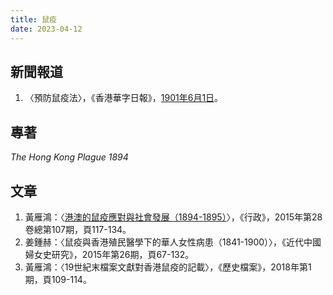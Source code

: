 ```yaml
---
title: 鼠疫
date: 2023-04-12
---
```

<adsense></adsense>

## 新聞報道
1. 〈預防鼠疫法〉，《香港華字日報》，[1901年6月1日](https://mmis.hkpl.gov.hk/coverpage/-/coverpage/view?_coverpage_WAR_mmisportalportlet_hsf=%E9%BC%A0%E7%96%AB&p_r_p_-1078056564_c=QF757YsWv5%2BakvA8rFW5EvIMwx%2FVL9Yl&_coverpage_WAR_mmisportalportlet_o=0&_coverpage_WAR_mmisportalportlet_actual_q=%28%20verbatim_dc.collection%3A%28%22Old%5C%20HK%5C%20Newspapers%22%29%20%29%20AND+%28%20%28%20allTermsMandatory%3A%28true%29%20OR+all_dc.title%3A%28%E9%BC%A0%E7%96%AB%29%20OR+all_dc.creator%3A%28%E9%BC%A0%E7%96%AB%29%20OR+all_dc.contributor%3A%28%E9%BC%A0%E7%96%AB%29%20OR+all_dc.subject%3A%28%E9%BC%A0%E7%96%AB%29%20OR+fulltext%3A%28%E9%BC%A0%E7%96%AB%29%20OR+all_dc.description%3A%28%E9%BC%A0%E7%96%AB%29%20%29%20%29&_coverpage_WAR_mmisportalportlet_sort_field=dc.publicationdate_bsort&_coverpage_WAR_mmisportalportlet_sort_order=asc)。

## 專著
*The Hong Kong Plague 1894*

## 文章
1. 黃雁鴻：〈[港澳的鼠疫應對與社會發展（1894-1895）](https://www.safp.gov.mo/safptc/download/WCM_044901)〉，《行政》，2015年第28卷總第107期，頁117-134。
2. 姜鍾赫：〈鼠疫與香港殖民醫學下的華人女性病患（1841-1900）〉，《近代中國婦女史研究》，2015年第26期，頁67-132。
3. 黃雁鴻：〈19世紀末檔案文獻對香港鼠疫的記載〉，《歷史檔案》，2018年第1期，頁109-114。
